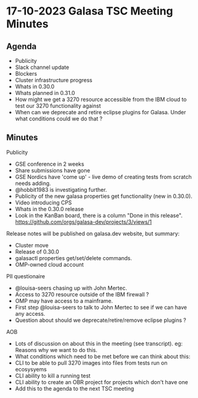 # 17-10-2023 Galasa TSC Meeting Minutes

## Agenda

- Publicity
- Slack channel update
- Blockers
- Cluster infrastructure progress
- Whats in 0.30.0
- Whats planned in 0.31.0
- How might we get a 3270 resource accessible from the IBM cloud to test our 3270 functionality against
- When can we deprecate and retire eclipse plugins for Galasa. Under what conditions could we do that ?

## Minutes

Publicity
- GSE conference in 2 weeks
- Share submissions have gone
- GSE Nordics have 'come up' - live demo of creating tests from scratch needs adding.
- @hobbit1983 is investigating further.
- Publicity of the new galasa properties get functionality (new in 0.30.0).
- Video introducing CPS
- Whats in the 0.30.0 release
- Look in the KanBan board, there is a column "Done in this release". https://github.com/orgs/galasa-dev/projects/3/views/1

Release notes will be published on galasa.dev website, but summary:
- Cluster move
- Release of 0.30.0
- galasactl properties get/set/delete commands.
- OMP-owned cloud account

PII questionaire
- @louisa-seers chasing up with John Mertec.
- Access to 3270 resource outside of the IBM firewall ?
- OMP may have access to a mainframe.
- First step @louisa-seers to talk to John Mertec to see if we can have any access.
- Question about should we deprecate/retire/remove eclipse plugins ?

AOB
- Lots of discussion on about this in the meeting (see transcript). eg: Reasons why we want to do this.
- What conditions which need to be met before we can think about this:
- CLI to be able to pull 3270 images into files from tests run on ecosysyems
- CLI ability to kill a running test
- CLI ability to create an OBR project for projects which don't have one
- Add this to the agenda to the next TSC meeting
